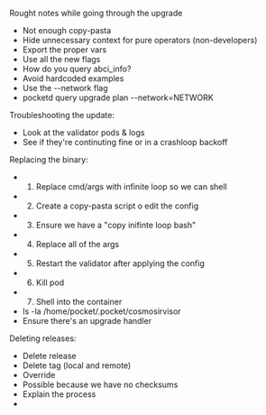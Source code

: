 Rought notes while going through the upgrade

- Not enough copy-pasta
- Hide unnecessary context for pure operators (non-developers)
- Export the proper vars
- Use all the new flags
- How do you query abci_info?
- Avoid hardcoded examples
- Use the --network flag
- pocketd query upgrade plan --network=NETWORK

Troubleshooting the update:

- Look at the validator pods & logs
- See if they're continuting fine or in a crashloop backoff

Replacing the binary:

- 1. Replace cmd/args with infinite loop so we can shell
- 2. Create a copy-pasta script o edit the config
- 3. Ensure we have a "copy inifinte loop bash"
- 4. Replace all of the args
- 5. Restart the validator after applying the config
- 6. Kill pod
- 7. Shell into the container
- ls -la /home/pocket/.pocket/cosmosirvisor
- Ensure there's an upgrade handler

Deleting releases:

- Delete release
- Delete tag (local and remote)
- Override
- Possible because we have no checksums
- Explain the process
-

